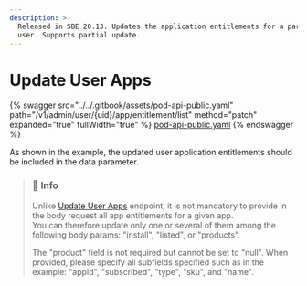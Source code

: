 ```yaml
---
description: >-
  Released in SBE 20.13. Updates the application entitlements for a particular
  user. Supports partial update.
---
```


# Update User Apps

{% swagger src="../../.gitbook/assets/pod-api-public.yaml" path="/v1/admin/user/{uid}/app/entitlement/list" method="patch" expanded="true" fullWidth="true" %}
[pod-api-public.yaml](../../.gitbook/assets/pod-api-public.yaml)
{% endswagger %}

As shown in the example, the updated user application entitlements should be included in the data parameter.

> ### 📘 Info
>
> Unlike [Update User Apps](ref:update-user-apps) endpoint, it is not mandatory to provide in the body request all app entitlements for a given app.\
> You can therefore update only one or several of them among the following body params: "install", "listed", or "products".
>
> The "product" field is not required but cannot be set to "null". When provided, please specify all subfields specified such as in the example: "appId", "subscribed", "type", "sku", and "name".
